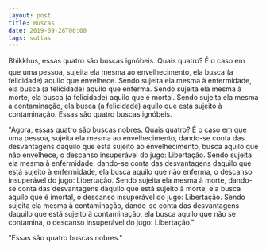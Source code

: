 ```yaml
---
layout: post
title: Buscas
date: 2019-09-28T00:00
tags: suttas
---
```

Bhikkhus, essas quatro são buscas ignóbeis. Quais quatro? É o caso em que uma pessoa, sujeita ela mesma ao envelhecimento, ela busca (a felicidade) aquilo que envelhece. Sendo sujeita ela mesma à enfermidade, ela busca (a felicidade) aquilo que enferma. Sendo sujeita ela mesma à morte, ela busca (a felicidade) aquilo que é mortal. Sendo sujeita ela mesma à contaminação, ela busca (a felicidade) aquilo que está sujeito à contaminação. Essas são quatro buscas ignóbeis.

"Agora, essas quatro são buscas nobres. Quais quatro? É o caso em que uma pessoa, sujeita ela mesma ao envelhecimento, dando-se conta das desvantagens daquilo que está sujeito ao envelhecimento, busca aquilo que não envelhece, o descanso insuperável do jugo: Libertação. Sendo sujeita ela mesma à enfermidade, dando-se conta das desvantagens daquilo que está sujeito à enfermidade, ela busca aquilo que não enferma, o descanso insuperável do jugo: Libertação. Sendo sujeita ela mesma à morte, dando-se conta das desvantagens daquilo que está sujeito à morte, ela busca aquilo que é imortal, o descanso insuperável do jugo: Libertação. Sendo sujeita ela mesma à contaminação, dando-se conta das desvantagens daquilo que está sujeito à contaminação, ela busca aquilo que não se contamina, o descanso insuperável do jugo: Libertação."

"Essas são quatro buscas nobres."


